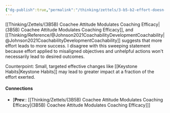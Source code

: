 ```yaml
---
{"dg-publish":true,"permalink":"/thinking/zettels/3-b5-b2-effort-doesn-t-always-lead-to-success/","noteIcon":"","created":"2025-06-01T12:41","updated":"2025-06-20T18:21"}
---
```


[[Thinking/Zettels/(3B5B) Coachee Attitude Modulates Coaching Efficacy\|(3B5B) Coachee Attitude Modulates Coaching Efficacy]], and [[Thinking/Reference/@Johnson2021CoachabilityDevelopmentCoachability\|@Johnson2021CoachabilityDevelopmentCoachability]] suggests that more effort leads to more success. I disagree with this sweeping statement because effort applied to misaligned objectives and unhelpful actions won't necessarily lead to desired outcomes. 

Counterpoint: Small, targeted effective changes like [[Keystone Habits\|Keystone Habits]] may lead to greater impact at a fraction of the effort exerted. 

#### Connections
- [**Prev**:: [[Thinking/Zettels/(3B5B) Coachee Attitude Modulates Coaching Efficacy\|(3B5B) Coachee Attitude Modulates Coaching Efficacy]]] 